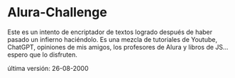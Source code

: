 # Alura-Challenge
Este es un intento de encriptador de textos logrado después de haber pasado un infierno haciéndolo. Es una mezcla de tutoriales de Youtube, ChatGPT, opiniones de mis amigos, los profesores de Alura y libros de JS... espero que lo disfruten.

última versión: 26-08-2000
